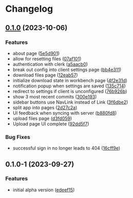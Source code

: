 # Changelog

## [0.1.0](https://github.com/joshtenorio/glassypdm-client/compare/v0.1.0-1...v0.1.0) (2023-10-06)


### Features

* about page ([5e5d901](https://github.com/joshtenorio/glassypdm-client/commit/5e5d901ee5a5643cb5042bd7defca6942409456c))
* allow for resetting files ([07af101](https://github.com/joshtenorio/glassypdm-client/commit/07af10132e3097a95451dc51696ab23745fc9d95))
* authentication with clerk ([a5aacb0](https://github.com/joshtenorio/glassypdm-client/commit/a5aacb09b286e6fda66c6968fccff7a73430814b))
* break out config into client settings page ([bb4e311](https://github.com/joshtenorio/glassypdm-client/commit/bb4e3110bb1ab2959a8b32d63d3d9c888d083a85))
* download files page ([12eab57](https://github.com/joshtenorio/glassypdm-client/commit/12eab57bda55147712f814cf397a5d5b7b0e9f55))
* initialize download state in workbench page ([4f2e31d](https://github.com/joshtenorio/glassypdm-client/commit/4f2e31d9a326353ccf97635909212c05bf4add68))
* notification popup when settings are saved ([135c714](https://github.com/joshtenorio/glassypdm-client/commit/135c714be8f7855dbd36a9eeca8df67a187ab94f))
* redirect to settings if client is unconfigured ([76b926b](https://github.com/joshtenorio/glassypdm-client/commit/76b926b0851edc6faa98bbfb030af81fa0e88af3))
* show 3 most recent commits ([300e193](https://github.com/joshtenorio/glassypdm-client/commit/300e193dbf7d9b193fd63fd9854a7fddd71c09ed))
* sidebar buttons use NavLink instead of Link ([3f6dbe2](https://github.com/joshtenorio/glassypdm-client/commit/3f6dbe25edd10c1df82f1c1e1429e03a192c66bb))
* split app into pages ([2d27c2a](https://github.com/joshtenorio/glassypdm-client/commit/2d27c2a08a1ab856d67fe1fe43b9d5b629edc562))
* UI feedback when syncing with server ([b880fd8](https://github.com/joshtenorio/glassypdm-client/commit/b880fd8762aae2485c04ee7faf35369896e34792))
* upload files page ([d3fd059](https://github.com/joshtenorio/glassypdm-client/commit/d3fd0591dd42779842c111848792287d65345278))
* Upload page UI complete ([92dd5f7](https://github.com/joshtenorio/glassypdm-client/commit/92dd5f713fe095a0e78972bffbf0c960e602c505))


### Bug Fixes

* successful sign in no longer leads to 404 ([16cff9e](https://github.com/joshtenorio/glassypdm-client/commit/16cff9e1f78652c405169822b7dcb76cbc4c9502))

## 0.1.0-1 (2023-09-27)


### Features

* initial alpha version ([edeef15](https://github.com/joshtenorio/glassypdm-client/commit/edeef1530834e7d244576c65f18f2b390bd69d45))

